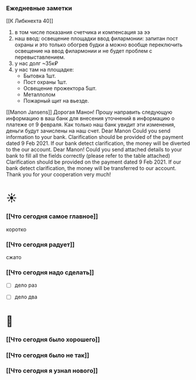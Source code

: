 ### Ежедневные заметки
[[К Либкнехта 40]]
1. в том числе показания счетчика и компенсация за ээ
2. наш ввод: освещение площадки
ввод филармонии: запитан пост охраны и это только обогрев будки
а можно вообще переключить освещение на ввод филармонии и не будет проблем с перевыставлением.
3. у нас долг ~35к₽
4. у нас там на площадке:
	- Бытовка 1шт.
	- Пост охраны 1шт.
	- Освещение  прожектора 5шт.
	- Металлолом 
	- Пожарный щит на вьезде.


[[Manon Jansens]]
Дорогая Манон!
Прошу направить следующую информацию в ваш банк для внесения уточнений в информацию о платеже от 9 февраля. Как только наш банк увидит эти изменения, деньги будут зачислены на наш счет.
Dear Manon
Could you send information to your bank. Clarification should be provided of the payment dated 9 Feb 2021. If our bank detect clarification, the money will be diverted to the our account.
Dear Manon!
Could you send attached details to your bank to fill all the fields correctly (please refer to the table attached) Clarification should be provided on the payment dated 9 Feb 2021. If our bank detect clarification, the money will be transferred to our account.
Thank you for your cooperation very much!
# ☀️
### [[Что сегодня самое главное]]
коротко

### [[Что сегодня радует]]
сжато

### [[Что сегодня надо сделать]]
- [ ] дело раз
- [ ] дело два



# 🌙 
### [[Что сегодня было хорошего]]


### [[Что сегодня было не так]]


### [[Что сегодня я узнал нового]]
